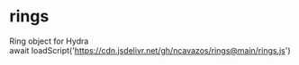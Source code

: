 # rings
Ring object for Hydra<br>
await loadScript('https://cdn.jsdelivr.net/gh/ncavazos/rings@main/rings.js')
